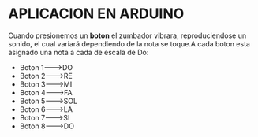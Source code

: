 # APLICACION EN ARDUINO
Cuando presionemos un **boton** el zumbador vibrara, reproduciendose un sonido, el cual variará dependiendo de la nota se toque.A cada boton esta asignado  una nota a cada de escala de Do:
- Boton 1--->DO
- Boton 2--->RE
- Boton 3--->MI
- Boton 4--->FA
- Boton 5--->SOL
- Boton 6--->LA
- Boton 7--->SI
- Boton 8--->DO

